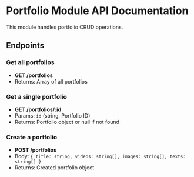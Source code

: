 # Portfolio Module API Documentation

This module handles portfolio CRUD operations.

## Endpoints

### Get all portfolios
- **GET /portfolios**
- Returns: Array of all portfolios

### Get a single portfolio
- **GET /portfolios/:id**
- Params: `id` (string, Portfolio ID)
- Returns: Portfolio object or null if not found

### Create a portfolio
- **POST /portfolios**
- Body: `{ title: string, videos: string[], images: string[], texts: string[] }`
- Returns: Created portfolio object 